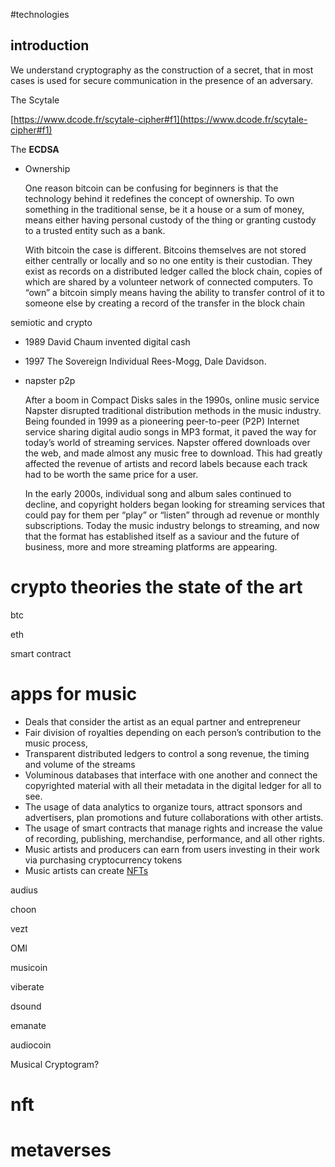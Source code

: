   #technologies 
## introduction

We understand cryptography as the construction of a secret, that in most cases is used for secure communication in the presence of an adversary.

The Scytale

[https://www.dcode.fr/scytale-cipher#f1](https://www.dcode.fr/scytale-cipher#f1)

The ****ECDSA****

- Ownership
    
    One reason bitcoin can be confusing for beginners is that the technology behind it redefines the concept of ownership. To own something in the traditional sense, be it a house or a sum of money, means either having personal custody of the thing or granting custody to a trusted entity such as a bank.
    
    With bitcoin the case is different. Bitcoins themselves are not stored either centrally or locally and so no one entity is their custodian. They exist as records on a distributed ledger called the block chain, copies of which are shared by a volunteer network of connected computers. To “own” a bitcoin simply means having the ability to transfer control of it to someone else by creating a record of the transfer in the block chain
    

semiotic and crypto

- 1989 David Chaum invented digital cash
    
- 1997 The Sovereign Individual Rees-Mogg, Dale Davidson.
    
- napster p2p
    
    After a boom in Compact Disks sales in the 1990s, online music service Napster disrupted traditional distribution methods in the music industry. Being founded in 1999 as a pioneering peer-to-peer (P2P) Internet service sharing digital audio songs in MP3 format, it paved the way for today’s world of streaming services. Napster offered downloads over the web, and made almost any music free to download. This had greatly affected the revenue of artists and record labels because each track had to be worth the same price for a user.
    
    In the early 2000s, individual song and album sales continued to decline, and copyright holders began looking for streaming services that could pay for them per “play” or “listen” through ad revenue or monthly subscriptions. Today the music industry belongs to streaming, and now that the format has established itself as a saviour and the future of business, more and more streaming platforms are appearing.
    

# crypto theories the state of the art

btc

eth

smart contract

# apps for music

- Deals that consider the artist as an equal partner and entrepreneur
- Fair division of royalties depending on each person’s contribution to the music process,
- Transparent distributed ledgers to control a song revenue, the timing and volume of the streams
- Voluminous databases that interface with one another and connect the copyrighted material with all their metadata in the digital ledger for all to see.
- The usage of data analytics to organize tours, attract sponsors and advertisers, plan promotions and future collaborations with other artists.
- The usage of smart contracts that manage rights and increase the value of recording, publishing, merchandise, performance, and all other rights.
- Music artists and producers can earn from users investing in their work via purchasing cryptocurrency tokens
- Music artists can create [NFTs](https://nowpayments.io/blog/what-is-nft-and-3-ways-you-can-profit)

audius

choon

vezt

OMI

musicoin

viberate

dsound

emanate

audiocoin

Musical Cryptogram?

# nft

# metaverses